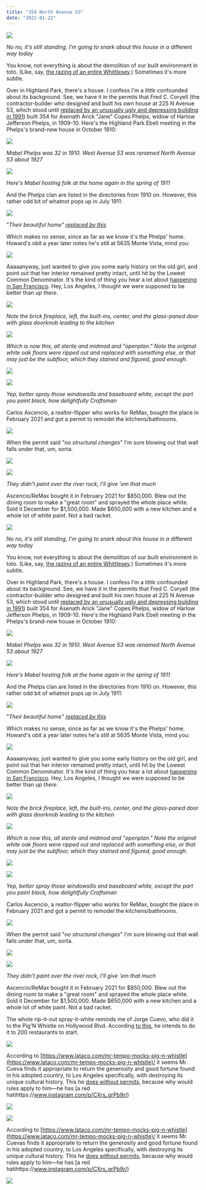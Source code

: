```yaml
---
title: "354 North Avenue 53"
date: "2022-01-22"
---
```


![](/images/screen-shot-2022-01-12-at-5.18.07-pm.jpg)

_No no, it's still standing, I'm going to snark about this house in a_ different _way today_

You know, not everything is about the demolition of our built environment in toto. (Like, say, [the razing of an entire Whittlesey](https://www.riplosangeles.com/an-appeal-to-reason-at-1537-south-wilton-pl/).) Sometimes it's more subtle.

Over in Highland Park, there's a house. I confess I'm a _little_ confounded about its background. See, we have it in the permits that Fred C. Coryell (the contractor-builder who designed and built his own house at 225 N Avenue 53, which stood until [replaced by an unusually ugly and depressing building in 1991](https://www.apartments.com/225-north-avenue-53-los-angeles-ca/fdnfb4r/)) built 354 for Asenath Arick "Jane" Copes Phelps, widow of Harlow Jefferson Phelps, in 1909-10. Here's the Highland Park Ebell meeting in the Phelps's brand-new house in October 1910:

![](/images/highland-park-hearal-20-may-1911.jpg)

_Mabel Phelps was 32 in 1910. West Avenue 53 was renamed North Avenue 53 about 1927_

![](/images/highland-park-herald-october-22-1910.jpg)

_Here's Mabel hosting folk at the home again in the spring of 1911_

And the Phelps clan are listed in the directories from 1910 on. However, this rather odd bit of whatnot pops up in July 1911:

![](/images/july-1911.jpg)

"_Their beautiful home" [replaced by this](https://www.redfin.com/CA/Los-Angeles/5635-Monte-Vista-St-90042/home/7078099)_

Which makes no sense, since as far as we know it's the Phelps' home. Howard's obit a year later notes he's still at 5635 Monte Vista, mind you:

![](/images/screen-shot-2021-10-17-at-11.29.30-am.jpg)

Aaaaanyway, just wanted to give you some early history on the old girl, and point out that her interior remained pretty intact, until hit by the Lowest Common Denominator. It's the kind of thing you hear a lot about [happening in San Francisco](https://www.marketwatch.com/story/new-tech-money-is-destroying-the-streets-of-san-francisco-2015-06-08). Hey, Los Angeles, I thought we were supposed to be better than _up there_.

![](/images/89_dw20183874_3_1599248073.jpg)

_Note the brick fireplace, left, the built-ins, center, and the glass-paned door with glass doorknob leading to the kitchen_

![](/images/screen-shot-2022-01-12-at-3.28.58-pm.jpg)

_Which is now this, all sterile and midmod and "openplan." Note the original white oak floors were ripped out and replaced with something else, or that may just be the subfloor, which they stained and figured, good enough._

![](/images/89_dw20183874_4_1599248073.jpg)

![](/images/screen-shot-2022-01-12-at-3.32.24-pm.jpg)

_Yep, better spray those windowsills and baseboard white, except the part you paint black, how delightfully Craftsman_

Carlos Ascencio, a realtor-flipper who works for ReMax, bought the place in February 2021 and got a permit to remodel the kitchens/bathrooms.

![](/images/screen-shot-2022-01-12-at-4.13.37-pm.jpg)

When the permit said "_no structural changes_" I'm sure blowing out that wall falls under that, um, sorta.

![](/images/89_dw20183874_2_1599248073.jpg)

![](/images/screen-shot-2022-01-12-at-4.26.22-pm.jpg)

_They didn't paint over the river rock, I'll give 'em that much_

Ascencio/ReMax bought it in February 2021 for $850,000. Blew out the dining room to make a "great room" and sprayed the whole place white. Sold it December for $1,500,000. Made $650,000 with a new kitchen and a whole lot of white paint. Not a bad racket.

![](/images/screen-shot-2022-01-12-at-5.18.07-pm.jpg)

_No no, it's still standing, I'm going to snark about this house in a_ different _way today_

You know, not everything is about the demolition of our built environment in toto. (Like, say, [the razing of an entire Whittlesey](https://www.riplosangeles.com/an-appeal-to-reason-at-1537-south-wilton-pl/).) Sometimes it's more subtle.

Over in Highland Park, there's a house. I confess I'm a _little_ confounded about its background. See, we have it in the permits that Fred C. Coryell (the contractor-builder who designed and built his own house at 225 N Avenue 53, which stood until [replaced by an unusually ugly and depressing building in 1991](https://www.apartments.com/225-north-avenue-53-los-angeles-ca/fdnfb4r/)) built 354 for Asenath Arick "Jane" Copes Phelps, widow of Harlow Jefferson Phelps, in 1909-10. Here's the Highland Park Ebell meeting in the Phelps's brand-new house in October 1910:

![](/images/highland-park-hearal-20-may-1911.jpg)

_Mabel Phelps was 32 in 1910. West Avenue 53 was renamed North Avenue 53 about 1927_

![](/images/highland-park-herald-october-22-1910.jpg)

_Here's Mabel hosting folk at the home again in the spring of 1911_

And the Phelps clan are listed in the directories from 1910 on. However, this rather odd bit of whatnot pops up in July 1911:

![](/images/july-1911.jpg)

"_Their beautiful home" [replaced by this](https://www.redfin.com/CA/Los-Angeles/5635-Monte-Vista-St-90042/home/7078099)_

Which makes no sense, since as far as we know it's the Phelps' home. Howard's obit a year later notes he's still at 5635 Monte Vista, mind you:

![](/images/screen-shot-2021-10-17-at-11.29.30-am.jpg)

Aaaaanyway, just wanted to give you some early history on the old girl, and point out that her interior remained pretty intact, until hit by the Lowest Common Denominator. It's the kind of thing you hear a lot about [happening in San Francisco](https://www.marketwatch.com/story/new-tech-money-is-destroying-the-streets-of-san-francisco-2015-06-08). Hey, Los Angeles, I thought we were supposed to be better than _up there_.

![](/images/89_dw20183874_3_1599248073.jpg)

_Note the brick fireplace, left, the built-ins, center, and the glass-paned door with glass doorknob leading to the kitchen_

![](/images/screen-shot-2022-01-12-at-3.28.58-pm.jpg)

_Which is now this, all sterile and midmod and "openplan." Note the original white oak floors were ripped out and replaced with something else, or that may just be the subfloor, which they stained and figured, good enough._

![](/images/89_dw20183874_4_1599248073.jpg)

![](/images/screen-shot-2022-01-12-at-3.32.24-pm.jpg)

_Yep, better spray those windowsills and baseboard white, except the part you paint black, how delightfully Craftsman_

Carlos Ascencio, a realtor-flipper who works for ReMax, bought the place in February 2021 and got a permit to remodel the kitchens/bathrooms.

![](/images/screen-shot-2022-01-12-at-4.13.37-pm.jpg)

When the permit said "_no structural changes_" I'm sure blowing out that wall falls under that, um, sorta.

![](/images/89_dw20183874_2_1599248073.jpg)

![](/images/screen-shot-2022-01-12-at-4.26.22-pm.jpg)

_They didn't paint over the river rock, I'll give 'em that much_

Ascencio/ReMax bought it in February 2021 for $850,000. Blew out the dining room to make a "great room" and sprayed the whole place white. Sold it December for $1,500,000. Made $650,000 with a new kitchen and a whole lot of white paint. Not a bad racket.

The whole rip-it-out spray-it-white reminds me of Jorge Cuevo, who did it to the Pig'N Whistle on Hollywood Blvd. According [to this](https://www.instagram.com/p/CWcO1I3poNH/), he intends to do it to 200 restaurants to start.

![](/images/screen-shot-2022-01-13-at-2.42.52-pm.jpg)

According to [https://www.lataco.com/mr-tempo-mocks-pig-n-whistle](https://www.lataco.com/mr-tempo-mocks-pig-n-whistle)/ it seems Mr. Cueva finds it appropriate to return the generosity and good fortune found in his adopted country, to Los Angeles specifically, with destroying its unique cultural history. This he [does without permits](https://www.lataco.com/pig-whistle-destruction-mr-tempo/), because why would rules apply to him—he has [a red hatihttps://www.instagram.com/p/CXrs_grPb9r/)

![](/images/screen-shot-2022-01-13-at-2.00.43-pm.jpg)

![](/images/screen-shot-2022-01-13-at-2.42.52-pm.jpg)

According to [https://www.lataco.com/mr-tempo-mocks-pig-n-whistle](https://www.lataco.com/mr-tempo-mocks-pig-n-whistle)/ it seems Mr. Cuevas finds it appropriate to return the generosity and good fortune found in his adopted country, to Los Angeles specifically, with destroying its unique cultural history. This he [does without permits](https://www.lataco.com/pig-whistle-destruction-mr-tempo/), because why would rules apply to him—he has [a red hatihttps://www.instagram.com/p/CXrs_grPb9r/)

![](/images/screen-shot-2022-01-13-at-2.00.43-pm.jpg)
